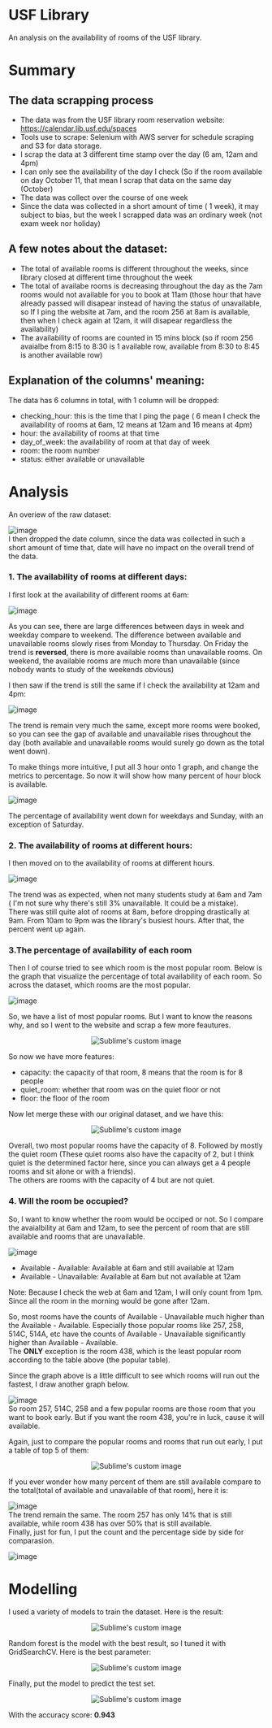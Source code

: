 # USF Library
An analysis on the availability of rooms of the USF library. 

# Summary
## The data scrapping process
- The data was from the USF library room reservation website: https://calendar.lib.usf.edu/spaces
- Tools use to scrape: Selenium with AWS server for schedule scraping and S3 for data storage.
- I scrap the data at 3 different time stamp over the day (6 am, 12am and 4pm)
- I can only see the availability of the day I check (So if the room available on day October 11, that mean I scrap that data on the same day (October)
- The data was collect over the course of one week
- Since the data was collected in a short amount of time ( 1 week), it may subject to bias, but the week I scrapped data was an ordinary week (not exam week nor holiday)

## A few notes about the dataset:
- The total of available rooms is different throughout the weeks, since library closed at different time throughout the week
- The total of availabe rooms is decreasing throughout the day as the 7am rooms would not available for you to book at 11am (those hour that have already passed will disapear instead of having the status of unavailable, so If I ping the website at 7am, and the room 256 at 8am is available, then when I check again at 12am, it will disapear regardless the availability)
- The availability of rooms are counted in 15 mins block (so if room 256 avaialbe from 8:15 to 8:30 is 1 available row, available from 8:30 to 8:45 is another available row)

## Explanation of the columns' meaning:  
The data has 6 columns in total, with 1 column will be dropped:
- checking_hour: this is the time that I ping the page ( 6 mean I check the availability of rooms at 6am, 12 means at 12am and 16 means at 4pm)
- hour: the availability of rooms at that time 
- day_of_week: the availability of room at that day of week
- room: the room number
- status: either available or unavailable

# Analysis
An overiew of the raw dataset:  

![image](https://user-images.githubusercontent.com/88282475/197417139-0b498b9f-cabb-43e0-a3ad-373ee736c4ae.png)  
I then dropped the date column, since the data was collected in such a short amount of time that, date will have no impact on the overall trend of the data.

### 1. The availability of rooms at different days:
I first look at the availability of different rooms at 6am:  

![image](https://user-images.githubusercontent.com/88282475/197418592-536afefb-0a74-4881-9c65-834e9e75b1b0.png)  
  
As you can see, there are large differences between days in week and weekday compare to weekend. The difference between available and unavailable rooms slowly rises from Monday to Thursday. On Friday the trend is **reversed**, there is more available rooms than unavailable rooms. On weekend, the available rooms are much more than unavailable (since nobody wants to study of the weekends obvious)   

I then saw if the trend is still the same if I check the availability at 12am and 4pm:  

![image](https://user-images.githubusercontent.com/88282475/197418185-776799aa-76cd-4001-87aa-120c5280eee1.png)  
  
The trend is remain very much the same, except more rooms were booked, so you can see the gap of available and unavailable rises throughout the day (both available and unavailable rooms would surely go down as the total went down).    
   
To make things more intuitive, I put all 3 hour onto 1 graph, and change the metrics to percentage. So now it will show how many percent of hour block is available.   
   
![image](https://user-images.githubusercontent.com/88282475/197418831-bdd70d15-0047-4998-a9f0-faf8c51d18b4.png)  
  
The percentage of availability went down for weekdays and Sunday, with an exception of Saturday.   
### 2. The availability of rooms at different hours:
I then moved on to the availability of rooms at different hours.    
   
![image](https://user-images.githubusercontent.com/88282475/197419159-37ed4abb-bf39-4e5e-bb66-52fa83184740.png)   
  
The trend was as expected, when not many students study at 6am and 7am ( I'm not sure why there's still 3% unavailable. It could be a mistake).  
There was still quite alot of rooms at 8am, before dropping drastically at 9am. From 10am to 9pm was the library's busiest hours. After that, the percent went up again.
   
### 3.The percentage of availability of each room
Then I of course tried to see which room is the most popular room. Below is the graph that visualize the percentage of total availability of each room. So across the dataset, which rooms are the most popular.   
   
![image](https://user-images.githubusercontent.com/88282475/197419558-fc79b073-819d-45d2-9ccd-df956a8bf022.png)
   
So, we have a list of most popular rooms. But I want to know the reasons why, and so I went to the website and scrap a few more feautures.   
   
<p align="center">
  <img src="https://user-images.githubusercontent.com/88282475/197419667-5a670350-e9f6-412d-ad10-3756a3f0233b.png" alt="Sublime's custom image"/>
</p>

So now we have more features:
- capacity: the capacity of that room, 8 means that the room is for 8 people
- quiet_room: whether that room was on the quiet floor or not
- floor: the floor of the room

Now let merge these with our original dataset, and we have this:   

<p align="center">
  <img src="https://user-images.githubusercontent.com/88282475/197419898-2d7f0ba1-9089-47fb-8ec9-c628777443f1.png" alt="Sublime's custom image"/>
</p>

Overall, two most popular rooms have the capacity of 8. Followed by mostly the quiet room (These quiet rooms also have the capacity of 2, but I think quiet is the determined factor here, since you can always get a 4 people rooms and sit alone or with a friends).     
The others are rooms with the capacity of 4 but are not quiet.

### 4. Will the room be occupied?
So, I want to know whether the room would be occiped or not. So I compare the avaialbility at 6am and 12am, to see the percent of room that are still available and rooms that are unavailable.   
    
 ![image](https://user-images.githubusercontent.com/88282475/197420424-cbd035f1-e443-4718-8b8b-c59b6fb47712.png)
- Available - Available: Available at 6am and still available at 12am
- Available - Unavailable: Available at 6am but not available at 12am
    
Note: Because I check the web at 6am and 12am, I will only count from 1pm. Since all the room in the morning would be gone after 12am.  
    
So, most rooms have the counts of Available - Unavailable much higher than the Available - Available. Especially those popular rooms like 257, 258, 514C, 514A, etc have the counts of Available - Unavailable significantly higher than Available - Available.    
The **ONLY** exception is the room 438, which is the least popular room according to the table above (the popular table).  
    
Since the graph above is a little difficult to see which rooms will run out the fastest, I draw another graph below.    
    
![image](https://user-images.githubusercontent.com/88282475/197421149-f78543f2-c97f-4941-b51b-61862d012489.png)   
So room 257, 514C, 258 and a few popular rooms are those room that you want to book early. But if you want the room 438, you're in luck, cause it will available.    
     
Again, just to compare the popular rooms and rooms that run out early, I put a table of top 5 of them:    
    
<p align="center">
  <img src="https://user-images.githubusercontent.com/88282475/197421234-ddd7a7ac-df2f-48c7-9211-05aea0ebeb53.png" alt="Sublime's custom image"/>
</p>
    
If you ever wonder how many percent of them are still available compare to the total(total of available and unavailable of that room), here it is:   
    
![image](https://user-images.githubusercontent.com/88282475/197421650-ab526c14-aab4-4916-a3bc-a1d7052dd238.png)    
The trend remain the same. The room 257 has only 14% that is still available, while room 438 has over 50% that is still available.    
Finally, just for fun, I put the count and the percentage side by side for comparasion.    
     
![image](https://user-images.githubusercontent.com/88282475/197421849-59d3fe32-b0f5-4852-82ae-ef35e36a69f6.png)

# Modelling 
I used a variety of models to train the dataset. Here is the result:   
    
<p align="center">
  <img src="https://user-images.githubusercontent.com/88282475/197426870-d9476231-5561-4223-ba42-2d430288012c.png" alt="Sublime's custom image"/>
</p>

Random forest is the model with the best result, so I tuned it with GridSearchCV. Here is the best parameter:

<p align="center">
  <img src="https://user-images.githubusercontent.com/88282475/197427161-d01f7e5a-02b4-47d2-8674-ae37af5c7d0c.png" alt="Sublime's custom image"/>
</p>
    
Finally, put the model to predict the test set.    

<p align="center">
  <img src="https://user-images.githubusercontent.com/88282475/197427227-cca57453-ea2d-4ac9-9b9b-a97b73647a79.png" alt="Sublime's custom image"/>
</p>

    
With the accuracy score: **0.943**
